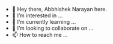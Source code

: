 - 👋 Hey there, Abbhishek Narayan here.
- 👀 I’m interested in ...
- 🌱 I’m currently learning ...
- 💞️ I’m looking to collaborate on ...
- 📫 How to reach me ...

<!---
abbhishekn/abbhishekn is a ✨ special ✨ repository because its `README.md` (this file) appears on your GitHub profile.
You can click the Preview link to take a look at your changes.
--->
